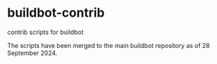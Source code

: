 # buildbot-contrib
contrib scripts for buildbot

The scripts have been merged to the main buildbot repository as of 28 September 2024.
